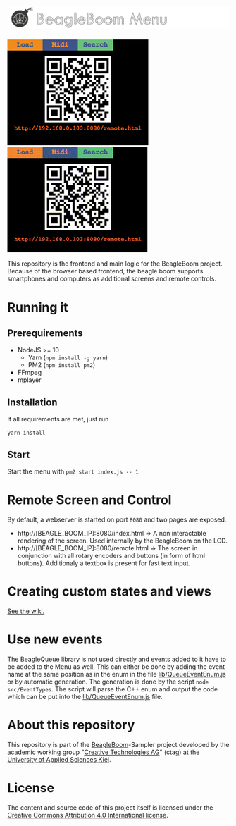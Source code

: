 # ![alt text](docs/menu_logo.png "BeagleBoom Menu")
![docs/screenshot.png](docs/screenshot.png) ![docs/BeagleMenuDemo.gif](docs/BeagleMenuDemo.gif)

This repository is the frontend and main logic for the BeagleBoom project. 
Because of the browser based frontend, the beagle boom supports smartphones and computers as additional screens and remote controls.

# Running it
## Prerequirements
- NodeJS >= 10
    - Yarn (`npm install -g yarn`)
    - PM2 (`npm install pm2`)
- FFmpeg
- mplayer

## Installation
If all requirements are met, just run
```
yarn install
```

## Start
Start the menu with `pm2 start index.js -- 1`

# Remote Screen and Control
By default, a webserver is started on port `8080` and two pages are exposed.

- http://[BEAGLE_BOOM_IP]:8080/index.html => A non interactable rendering of the screen. Used internally by the BeagleBoom on the LCD.
- http://[BEAGLE_BOOM_IP]:8080/remote.html => The screen in conjunction with all rotary encoders and buttons (in form of html buttons). Additionaly a textbox is present for fast text input.

# Creating custom states and views
[See the wiki.](https://github.com/BeagleBoom/Menu/wiki/Home)
# Use new events
The BeagleQueue library is not used directly and events added to it have to be added to the Menu as well. This can either be done by adding the event name at the same position as in the enum in the file [lib/QueueEventEnum.js](lib/QueueEventEnum.js) or by automatic generation. The generation is done by the script `node src/EventTypes`. The script will parse the C++ enum and output the code which can be put into the [lib/QueueEventEnum.js](lib/QueueEventEnum.js) file.

# About this repository
This repository is part of the [BeagleBoom](https://github.com/beagleboom)-Sampler project developed by the academic working group "[Creative Technologies AG](http://www.creative-technologies.de/)" (ctag) at the [University of Applied Sciences Kiel](https://www.fh-kiel.de/).

# License
The content and source code of this project itself is licensed under the [Creative Commons Attribution 4.0 International license](https://creativecommons.org/licenses/by/4.0/).
